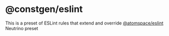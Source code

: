 # @constgen/eslint

This is a preset of ESLint rules that extend and override [@atomspace/eslint](https://github.com/atomspace/atomspace-eslint) Neutrino preset
